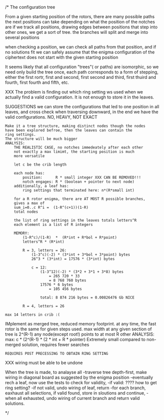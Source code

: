 /*
The configuration tree

From a given starting position of the rotors, there are many possible paths the next positions can take depending on what the position of the notches are
if we track all positions, drawing edges between positions that step into other ones, 
we get a sort of tree.
the branches will split and merge into several positions

when checking a position, we can check all paths from that position, and if no solutions fit we can safely assume
that the enigma configuration of the ciphertext does not start with the given starting position 

It seems likely that all configuration "trees"( or paths) are isomorphic, so we need only build the tree once,
each path corresponds to a form of stepping, either the first rortr, first and second, first second and third, first thuird and fourth,
first fourth and fifth, etc.

XXX
The problem is finding out which ring setting ws used when we actually find a valid configuration.
It is not enough to store it in the leaves.

SUGGESTIONS
    we can store the configurations that led to one position in all leaves, and cross check when traversing downward,
    in the end we have the valid configurations. 
        NO, HEAVY, NOT EXACT

    Make it a tree structure, making distinct nodes though the nodes
    have been explored befroe, then the leaves can contain the 
    ring settings.
    The structure will be much bigger
    ANALYSIS:
        THE REALISTIC CASE, no notches immedeately after each other
        not exactly a max limimt, the starting position is much
        more versatile

        let c be the crib length

        each node has:
            position:      R * small integer XXX CAN BE REMOVED!!!
            notch engages: R * (boolean + pointer to next node)
        additionally, a leaf has:
            ring settings that terminated here: n*(R*small int)
        
        for a R rotor enigma, there are AT MOST R possible branches,
        gives a max of  
        sum_i=0..c R^i =  (1-R^(c+1))(1-R) 
        total nodes

        the list of ring settings in the leaves totals letters^R
        each element is a list of R integers

        MEMORY:
            (1-R^c)/(1-R)  *  (R*int + R*bol + R*point)
            letters^R * (R*int)

            R = 3, letters = 26:
                (1-3^c)(-2) * (3*int + 3*bol + 3*point) bytes
                26^3 * (3*int) = 17576 * (3*int) bytes
                
                c = 12:
                    (1-3^12)(-2) * (3*2 + 3*1 + 3*8) bytes 
                        = 265 720 * 33 
                        = 8 768 760 bytes
                    17576 * 6 bytes 
                        = 105 456 bytes

                    total: 8 874 216 bytes = 0.00826476 Gb NICE
                
            R = 4, letters = 26
    
    max 14 letters in crib :(




IMplement as merged tree, 
    reduced memory footprint.
    at any time, the fast rotor is the same for given steps used.
    max width at any given section of tree is 2^(R-1)
    any node(except root!) points to at most R other
    ANALYSIS:
        max: 
        c * (2^(R-1) * (2 * int + R * pointer)
    Extremely small compared to non-merged solution, requires fewer searches




    REQUIRES POST PRECESSING TO OBTAIN RING SETTING





XXX wiring must be able to be undone


When the tree is made, to analayse all
    -traverse tree depth-first, make wiring in diagonal board as suggested by the enigma position 
    -eventually rech a leaf, now use the tests to check for validity, 
        -if valid:     ???? how to get ring setting?
        -if not valid, undo wiring of leaf, return
    -for each branch, eaxhaust all selections, if valid found, store in sloutions and continue, 
    -when all exhausted, undo wiring of current branch and return valid solutions.






*/